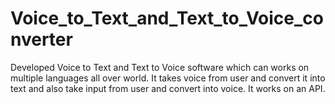 # Voice_to_Text_and_Text_to_Voice_converter
Developed Voice to Text and Text to Voice software which can works on multiple languages all over world. It takes voice from user and convert it into text and also take input from user and convert into voice. It works on an API.
